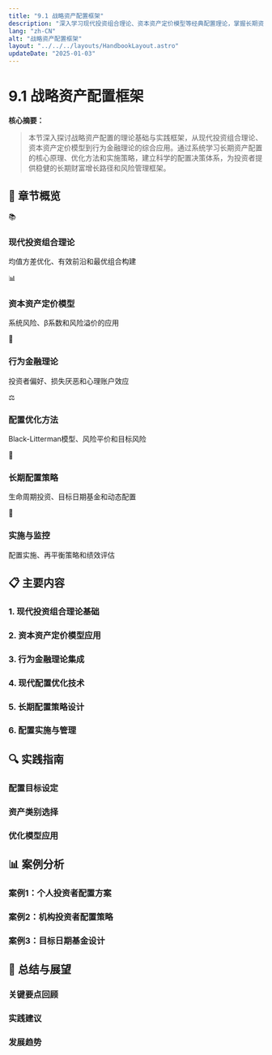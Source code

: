 ```yaml
---
title: "9.1 战略资产配置框架"
description: "深入学习现代投资组合理论、资本资产定价模型等经典配置理论，掌握长期资产配置的理论基础和实践方法"
lang: "zh-CN"
alt: "战略资产配置框架"
layout: "../../../layouts/HandbookLayout.astro"
updateDate: "2025-01-03"
---
```


# 9.1 战略资产配置框架

**核心摘要：**
> 
> 本节深入探讨战略资产配置的理论基础与实践框架，从现代投资组合理论、资本资产定价模型到行为金融理论的综合应用。通过系统学习长期资产配置的核心原理、优化方法和实施策略，建立科学的配置决策体系，为投资者提供稳健的长期财富增长路径和风险管理框架。

## 📖 章节概览

<div class="chapter-overview">
  <div class="overview-grid">
    <div class="overview-item">
      <div class="card-icon">📚</div>
      <h3>现代投资组合理论</h3>
      <p>均值方差优化、有效前沿和最优组合构建</p>
    </div>
    <div class="overview-item">
      <div class="card-icon">📊</div>
      <h3>资本资产定价模型</h3>
      <p>系统风险、β系数和风险溢价的应用</p>
    </div>
    <div class="overview-item">
      <div class="card-icon">🧠</div>
      <h3>行为金融理论</h3>
      <p>投资者偏好、损失厌恶和心理账户效应</p>
    </div>
    <div class="overview-item">
      <div class="card-icon">⚖️</div>
      <h3>配置优化方法</h3>
      <p>Black-Litterman模型、风险平价和目标风险</p>
    </div>
    <div class="overview-item">
      <div class="card-icon">🎯</div>
      <h3>长期配置策略</h3>
      <p>生命周期投资、目标日期基金和动态配置</p>
    </div>
    <div class="overview-item">
      <div class="card-icon">🔧</div>
      <h3>实施与监控</h3>
      <p>配置实施、再平衡策略和绩效评估</p>
    </div>
  </div>
</div>

## 📋 主要内容

### 1. 现代投资组合理论基础
<!-- 占位符：马科维茨理论、均值方差优化、有效前沿构建和最优组合选择 -->

### 2. 资本资产定价模型应用
<!-- 占位符：CAPM理论、β系数计算、风险溢价分析和证券市场线 -->

### 3. 行为金融理论集成
<!-- 占位符：投资者行为偏差、心理因素对配置的影响和行为修正方法 -->

### 4. 现代配置优化技术
<!-- 占位符：Black-Litterman模型、风险平价、最大分散化和最小方差组合 -->

### 5. 长期配置策略设计
<!-- 占位符：生命周期投资、目标日期策略、动态配置和养老金管理 -->

### 6. 配置实施与管理
<!-- 占位符：实施成本、再平衡策略、税收优化和绩效评估 -->

## 🔍 实践指南

### 配置目标设定
<!-- 占位符：投资目标明确、风险承受度评估和时间期限确定 -->

### 资产类别选择
<!-- 占位符：资产类别分类、相关性分析和配置权重确定 -->

### 优化模型应用
<!-- 占位符：优化算法选择、参数设定和结果解读 -->

## 📊 案例分析

### 案例1：个人投资者配置方案
<!-- 占位符：个人投资者的长期资产配置设计和实施 -->

### 案例2：机构投资者配置策略
<!-- 占位符：养老金基金的战略资产配置框架 -->

### 案例3：目标日期基金设计
<!-- 占位符：生命周期基金的配置策略和动态调整 -->

## 🎯 总结与展望

### 关键要点回顾
<!-- 占位符：战略资产配置的核心理论和实践要点 -->

### 实践建议
<!-- 占位符：配置框架建立的实践建议和注意事项 -->

### 发展趋势
<!-- 占位符：资产配置理论的发展趋势和新兴方法 --> 